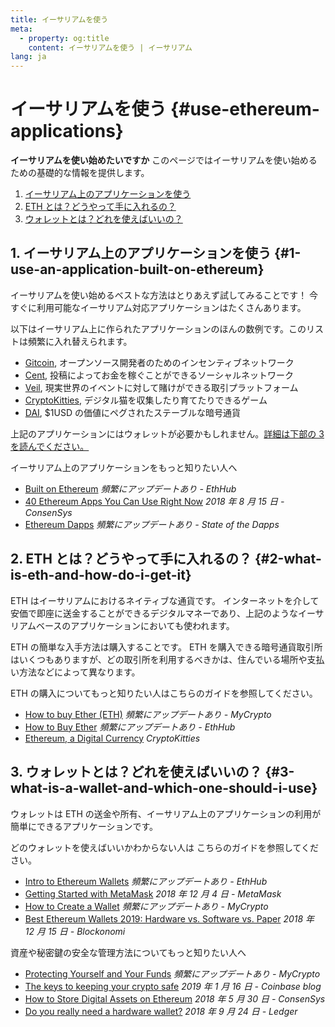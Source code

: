 ```yaml
---
title: イーサリアムを使う
meta:
  - property: og:title
    content: イーサリアムを使う | イーサリアム
lang: ja
---
```


# イーサリアムを使う {#use-ethereum-applications}

<div class="featured">

**イーサリアムを使い始めたいですか** このページではイーサリアムを使い始めるための基礎的な情報を提供します。

1. [イーサリアム上のアプリケーションを使う](#1-use-an-application-built-on-ethereum)
2. [ETH とは？どうやって手に入れるの？](#2-what-is-eth-and-how-do-i-get-it)
3. [ウォレットとは？どれを使えばいいの？](#3-what-is-a-wallet-and-which-one-should-i-use)

</div>

## 1. イーサリアム上のアプリケーションを使う {#1-use-an-application-built-on-ethereum}

イーサリアムを使い始めるベストな方法はとりあえず試してみることです！ 今すぐに利用可能なイーサリアム対応アプリケーションはたくさんあります。

以下はイーサリアム上に作られたアプリケーションのほんの数例です。このリストは頻繁に入れ替えられます。

- [Gitcoin](https://gitcoin.co), オープンソース開発者のためのインセンティブネットワーク
- [Cent](https://beta.cent.co), 投稿によってお金を稼ぐことができるソーシャルネットワーク
- [Veil](https://app.veil.co), 現実世界のイベントに対して賭けができる取引プラットフォーム
- [CryptoKitties](https://www.cryptokitties.co), デジタル猫を収集したり育てたりできるゲーム
- [DAI](https://makerdao.com/en/), \$1USD の価値にペグされたステーブルな暗号通貨

上記のアプリケーションにはウォレットが必要かもしれません。[詳細は下部の 3 を読んでください。](#3-what-is-a-wallet-and-which-one-should-i-use)

イーサリアム上のアプリケーションをもっと知りたい人へ

- [Built on Ethereum](https://docs.ethhub.io/built-on-ethereum/built-on-ethereum/) _頻繁にアップデートあり - EthHub_
- [40 Ethereum Apps You Can Use Right Now](https://media.consensys.net/40-ethereum-apps-you-can-use-right-now-d643333769f7) _2018 年 8 月 15 日 - ConsenSys_
- [Ethereum Dapps](https://www.stateofthedapps.com/rankings/platform/ethereum) _頻繁にアップデートあり - State of the Dapps_

## 2. ETH とは？どうやって手に入れるの？ {#2-what-is-eth-and-how-do-i-get-it}

ETH はイーサリアムにおけるネイティブな通貨です。 インターネットを介して安価で即座に送金することができるデジタルマネーであり、上記のようなイーサリアムベースのアプリケーションにおいても使われます。

ETH の簡単な入手方法は購入することです。 ETH を購入できる暗号通貨取引所はいくつもありますが、どの取引所を利用するべきかは、住んでいる場所や支払い方法などによって異なります。

ETH の購入についてもっと知りたい人はこちらのガイドを参照してください。

- [How to buy Ether (ETH)](https://support.mycrypto.com/how-to/getting-started/how-to-buy-ether-with-usd) _頻繁にアップデートあり - MyCrypto_
- [How to Buy Ether](https://docs.ethhub.io/using-ethereum/how-to-buy-ether/) _頻繁にアップデートあり - EthHub_
- [Ethereum, a Digital Currency](https://www.cryptokitties.co/faq#ethereum-a-digital-currency) _CryptoKitties_

## 3. ウォレットとは？どれを使えばいいの？ {#3-what-is-a-wallet-and-which-one-should-i-use}

ウォレットは ETH の送金や所有、イーサリアム上のアプリケーションの利用が簡単にできるアプリケーションです。

どのウォレットを使えばいいかわからない人は こちらのガイドを参照してください。

- [Intro to Ethereum Wallets](https://docs.ethhub.io/using-ethereum/wallets/intro-to-ethereum-wallets/) _頻繁にアップデートあり - EthHub_
- [Getting Started with MetaMask](https://metamask.zendesk.com/hc/en-us/articles/360015489531-Getting-Started-With-MetaMask-Part-1-) _2018 年 12 月 4 日 - MetaMask_
- [How to Create a Wallet](https://support.mycrypto.com/how-to/getting-started/how-to-create-a-wallet) _頻繁にアップデートあり - MyCrypto_
- [Best Ethereum Wallets 2019: Hardware vs. Software vs. Paper](https://blockonomi.com/best-ethereum-wallets/) _2018 年 12 月 15 日 - Blockonomi_

資産や秘密鍵の安全な管理方法についてもっと知りたい人へ

- [Protecting Yourself and Your Funds](https://support.mycrypto.com/staying-safe/protecting-yourself-and-your-funds) _頻繁にアップデートあり - MyCrypto_
- [The keys to keeping your crypto safe](https://blog.coinbase.com/the-keys-to-keeping-your-crypto-safe-96d497cce6cf) _2019 年 1 月 16 日 - Coinbase blog_
- [How to Store Digital Assets on Ethereum](https://media.consensys.net/how-to-store-digital-assets-on-ethereum-a2bfdcf66bd0) _2018 年 5 月 30 日 - ConsenSys_
- [Do you really need a hardware wallet?](https://medium.com/ledger-on-security-and-blockchain/ledger-101-part-1-do-you-really-need-a-hardware-wallet-7f5abbadd945) _2018 年 9 月 24 日 - Ledger_
